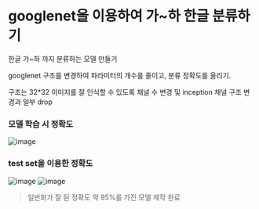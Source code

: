 # googlenet을 이용하여 가~하 한글 분류하기

한글 가~하 까지 분류하는 모델 만들기

googlenet 구조를 변경하여 파라미터의 개수를 줄이고, 분류 정확도를 올리기. 

구조는 32*32 이미지를 잘 인식할 수 있도록 채널 수 변경 및 inception 채널 구조 변경과 일부 drop

### 모델 학습 시 정확도
![image](https://github.com/qkrwlfjddl/googlenet/assets/139184027/972ba6b2-0e92-4fd6-8452-674ea83d64e6)


### test set을 이용한 정확도
![image](https://github.com/qkrwlfjddl/googlenet/assets/139184027/b7ccfb90-5eb8-4177-b05f-99723523e1ce)
![image](https://github.com/qkrwlfjddl/googlenet/assets/139184027/8932c7c1-ab9f-4d95-8232-05c64abf8885)

> 일반화가 잘 된 정확도 약 95%를 가진 모델 제작 완료
